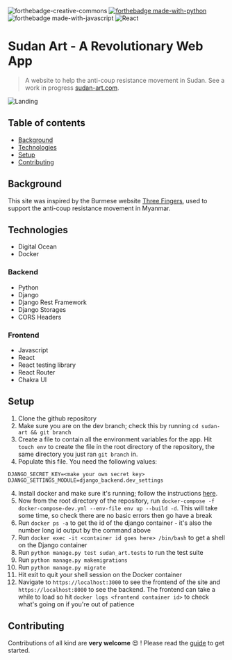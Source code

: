 ![forthebadge-creative-commons](https://forthebadge.com/images/badges/cc-0.svg)
[![forthebadge made-with-python](http://ForTheBadge.com/images/badges/made-with-python.svg)](https://www.python.org/)
![forthebadge made-with-javascript](https://forthebadge.com/images/badges/made-with-javascript.svg)
![React](https://img.shields.io/badge/react-%2320232a.svg?style=for-the-badge&logo=react&logoColor=%2361DAFB)

# Sudan Art - A Revolutionary Web App

> A website to help the anti-coup resistance movement in Sudan. See a work in progress
>[sudan-art.com](https://www.sudan-art.com).

![Landing](.img/landing.png)

## Table of contents

* [Background](#background)
* [Technologies](#technologies)
* [Setup](#setup)
* [Contributing](#contributing)

## Background

This site was inspired by the Burmese website [Three Fingers](https://threefingers.org), used to support
the anti-coup resistance movement in Myanmar.

## Technologies

* Digital Ocean
* Docker

### Backend

* Python
* Django
* Django Rest Framework
* Django Storages
* CORS Headers

### Frontend
* Javascript
* React 
* React testing library
* React Router
* Chakra UI


## Setup

1. Clone the github repository
2. Make sure you are on the dev branch; check this by running `cd sudan-art && git branch`
3. Create a file to contain all the environment variables for the app. Hit `touch env` to create the file 
in the root directory of the repository, the same directory you just ran `git branch` in.
4. Populate this file. You need the following values:
```
DJANGO_SECRET_KEY=<make your own secret key>
DJANGO_SETTINGS_MODULE=django_backend.dev_settings
```
4. Install docker and make sure it's running; follow the instructions [here](https://docs.docker.com/engine/install/).
5. Now from the root directory of the repository, run `docker-compose -f docker-compose-dev.yml --env-file env up --build -d`. 
This will take some time, so check there are no basic errors then go have a break
6. Run `docker ps -a` to get the id of the django container - it's also the number long id output by the command
above
7. Run `docker exec -it <container id goes here> /bin/bash` to get a shell on the Django container
8. Run `python manage.py test sudan_art.tests` to run the test suite
9. Run `python manage.py makemigrations`
10. Run `python manage.py migrate`
11. Hit exit to quit your shell session on the Docker container
12. Navigate to `https://localhost:3000` to see the frontend of the site and `https://localhost:8000`
to see the backend. The frontend can take a while to load so hit `docker logs <frontend container id>` to
check what's going on if you're out of patience
   
## Contributing

Contributions of all kind are **very welcome** :heart_eyes: ! Please read the [guide](https://github.com/osintalex/sudan-art/blob/dev/CONTRIBUTING.md) 
to get started.